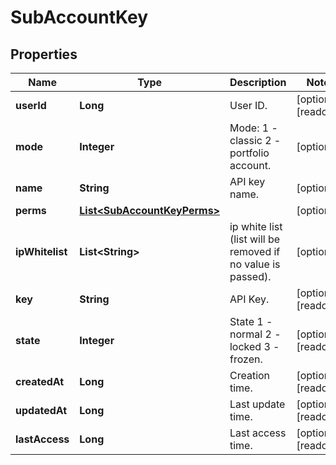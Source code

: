 
# SubAccountKey

## Properties

Name | Type | Description | Notes
------------ | ------------- | ------------- | -------------
**userId** | **Long** | User ID. |  [optional] [readonly]
**mode** | **Integer** | Mode: 1 - classic 2 - portfolio account. |  [optional]
**name** | **String** | API key name. |  [optional]
**perms** | [**List&lt;SubAccountKeyPerms&gt;**](SubAccountKeyPerms.md) |  |  [optional]
**ipWhitelist** | **List&lt;String&gt;** | ip white list (list will be removed if no value is passed). |  [optional]
**key** | **String** | API Key. |  [optional] [readonly]
**state** | **Integer** | State 1 - normal 2 - locked 3 - frozen. |  [optional] [readonly]
**createdAt** | **Long** | Creation time. |  [optional] [readonly]
**updatedAt** | **Long** | Last update time. |  [optional] [readonly]
**lastAccess** | **Long** | Last access time. |  [optional] [readonly]

